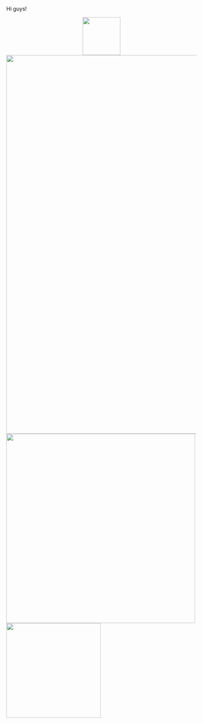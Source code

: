 Hi guys!
<div id="header" align="center">
  <img src="https://media.giphy.com/media/M9gbBd9nbDrOTu1Mqx/giphy.gif" width="100"/>
</div>
<div>
  <img src="http://github-readme-streak-stats.herokuapp.com?user=wryuin&theme=dark&background=000000" width="1000">
  <img src="https://github-readme-stats.vercel.app/api/top-langs/?username=wryuin" width="500">
  <img src="https://komarev.com/ghpvc/?username=wryuin" width="250">
</div>
